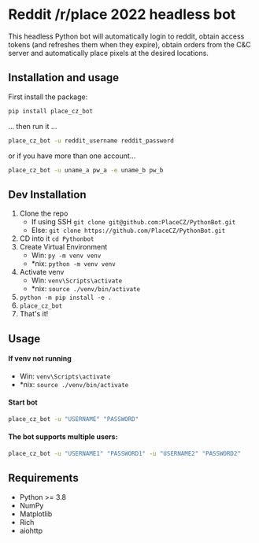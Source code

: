 # Reddit /r/place 2022 headless bot

This headless Python bot will automatically login to reddit, obtain access 
tokens (and refreshes them when they expire), obtain orders from the C&C server
and automatically place pixels at the desired locations.

## Installation and usage

First install the package:

```bash
pip install place_cz_bot
````

... then run it ...

```bash
place_cz_bot -u reddit_username reddit_password
```

or if you have more than one account...  

```bash
place_cz_bot -u uname_a pw_a -e uname_b pw_b
```
## Dev Installation

 1. Clone the repo
    - If using SSH `git clone git@github.com:PlaceCZ/PythonBot.git`
    - Else: `git clone https://github.com/PlaceCZ/PythonBot.git`
 3. CD into it `cd Pythonbot`
 4. Create Virtual Environment
    - Win: `py -m venv venv`
    - *nix: `python -m venv venv`
 5. Activate venv
    - Win: `venv\Scripts\activate`
    - *nix: `source ./venv/bin/activate`
 6. `python -m pip install -e .`
 7. `place_cz_bot`
 8. That's it!

## Usage

#### If venv not running
- Win: `venv\Scripts\activate`
- *nix: `source ./venv/bin/activate`

#### Start bot

```bash
place_cz_bot -u "USERNAME" "PASSWORD"
```

#### The bot supports multiple users:
```bash
place_cz_bot -u "USERNAME1" "PASSWORD1" -u "USERNAME2" "PASSWORD2"
```

## Requirements

- Python >= 3.8
- NumPy
- Matplotlib
- Rich
- aiohttp

